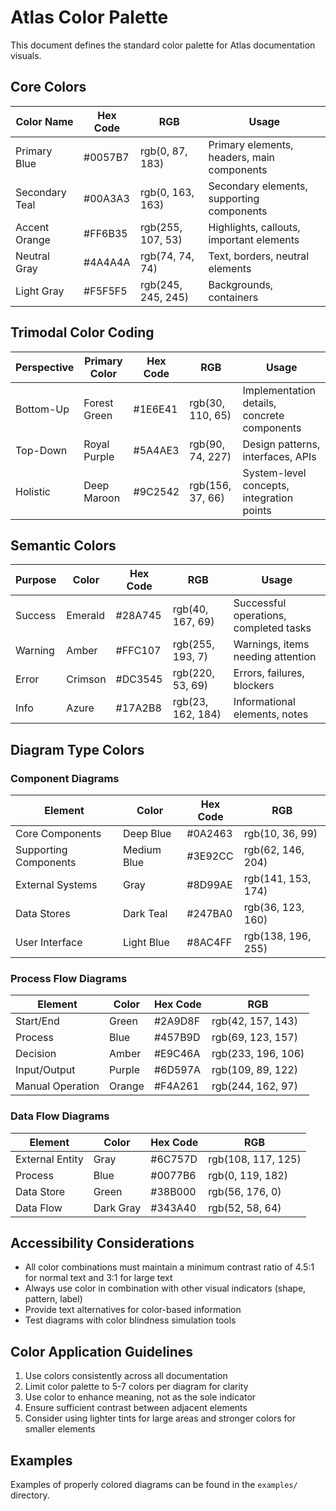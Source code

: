 # Atlas Color Palette

This document defines the standard color palette for Atlas documentation visuals.

## Core Colors

| Color Name | Hex Code | RGB | Usage |
|------------|----------|-----|-------|
| Primary Blue | #0057B7 | rgb(0, 87, 183) | Primary elements, headers, main components |
| Secondary Teal | #00A3A3 | rgb(0, 163, 163) | Secondary elements, supporting components |
| Accent Orange | #FF6B35 | rgb(255, 107, 53) | Highlights, callouts, important elements |
| Neutral Gray | #4A4A4A | rgb(74, 74, 74) | Text, borders, neutral elements |
| Light Gray | #F5F5F5 | rgb(245, 245, 245) | Backgrounds, containers |

## Trimodal Color Coding

| Perspective | Primary Color | Hex Code | RGB | Usage |
|-------------|---------------|----------|-----|-------|
| Bottom-Up | Forest Green | #1E6E41 | rgb(30, 110, 65) | Implementation details, concrete components |
| Top-Down | Royal Purple | #5A4AE3 | rgb(90, 74, 227) | Design patterns, interfaces, APIs |
| Holistic | Deep Maroon | #9C2542 | rgb(156, 37, 66) | System-level concepts, integration points |

## Semantic Colors

| Purpose | Color | Hex Code | RGB | Usage |
|---------|-------|----------|-----|-------|
| Success | Emerald | #28A745 | rgb(40, 167, 69) | Successful operations, completed tasks |
| Warning | Amber | #FFC107 | rgb(255, 193, 7) | Warnings, items needing attention |
| Error | Crimson | #DC3545 | rgb(220, 53, 69) | Errors, failures, blockers |
| Info | Azure | #17A2B8 | rgb(23, 162, 184) | Informational elements, notes |

## Diagram Type Colors

### Component Diagrams

| Element | Color | Hex Code | RGB |
|---------|-------|----------|-----|
| Core Components | Deep Blue | #0A2463 | rgb(10, 36, 99) |
| Supporting Components | Medium Blue | #3E92CC | rgb(62, 146, 204) |
| External Systems | Gray | #8D99AE | rgb(141, 153, 174) |
| Data Stores | Dark Teal | #247BA0 | rgb(36, 123, 160) |
| User Interface | Light Blue | #8AC4FF | rgb(138, 196, 255) |

### Process Flow Diagrams

| Element | Color | Hex Code | RGB |
|---------|-------|----------|-----|
| Start/End | Green | #2A9D8F | rgb(42, 157, 143) |
| Process | Blue | #457B9D | rgb(69, 123, 157) |
| Decision | Amber | #E9C46A | rgb(233, 196, 106) |
| Input/Output | Purple | #6D597A | rgb(109, 89, 122) |
| Manual Operation | Orange | #F4A261 | rgb(244, 162, 97) |

### Data Flow Diagrams

| Element | Color | Hex Code | RGB |
|---------|-------|----------|-----|
| External Entity | Gray | #6C757D | rgb(108, 117, 125) |
| Process | Blue | #0077B6 | rgb(0, 119, 182) |
| Data Store | Green | #38B000 | rgb(56, 176, 0) |
| Data Flow | Dark Gray | #343A40 | rgb(52, 58, 64) |

## Accessibility Considerations

- All color combinations must maintain a minimum contrast ratio of 4.5:1 for normal text and 3:1 for large text
- Always use color in combination with other visual indicators (shape, pattern, label)
- Provide text alternatives for color-based information
- Test diagrams with color blindness simulation tools

## Color Application Guidelines

1. Use colors consistently across all documentation
2. Limit color palette to 5-7 colors per diagram for clarity
3. Use color to enhance meaning, not as the sole indicator
4. Ensure sufficient contrast between adjacent elements
5. Consider using lighter tints for large areas and stronger colors for smaller elements

## Examples

Examples of properly colored diagrams can be found in the `examples/` directory.